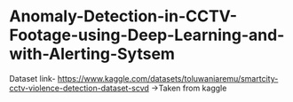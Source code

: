 # Anomaly-Detection-in-CCTV-Footage-using-Deep-Learning-and-with-Alerting-Sytsem


Dataset link- https://www.kaggle.com/datasets/toluwaniaremu/smartcity-cctv-violence-detection-dataset-scvd
->Taken from kaggle
